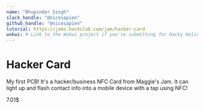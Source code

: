 ```yaml
---
name: "Bhupinder Singh"
slack_handle: "@nicesapien"
github_handle: "@nicesapien"
tutorial: https://jams.hackclub.com/jam/hacker-card
wokwi: # Link to the Wokwi project if you're submitting for Hacky Holidays
---
```


# Hacker Card

My first PCB! It's a hacker/business NFC Card from Maggie's Jam. It can light up and flash contact info into a mobile device with a tap using NFC!

7.01$
